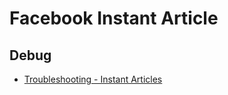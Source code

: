 # Facebook Instant Article

## Debug
* [Troubleshooting - Instant Articles](https://developers.facebook.com/docs/instant-articles/troubleshooting)